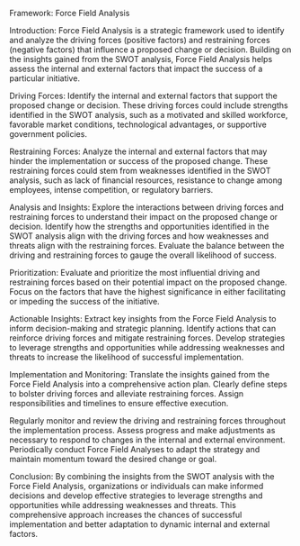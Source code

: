 Framework: Force Field Analysis

Introduction:
Force Field Analysis is a strategic framework used to identify and analyze the driving forces (positive factors) and restraining forces (negative factors) that influence a proposed change or decision. Building on the insights gained from the SWOT analysis, Force Field Analysis helps assess the internal and external factors that impact the success of a particular initiative.

Driving Forces:
Identify the internal and external factors that support the proposed change or decision. These driving forces could include strengths identified in the SWOT analysis, such as a motivated and skilled workforce, favorable market conditions, technological advantages, or supportive government policies.

Restraining Forces:
Analyze the internal and external factors that may hinder the implementation or success of the proposed change. These restraining forces could stem from weaknesses identified in the SWOT analysis, such as lack of financial resources, resistance to change among employees, intense competition, or regulatory barriers.

Analysis and Insights:
Explore the interactions between driving forces and restraining forces to understand their impact on the proposed change or decision. Identify how the strengths and opportunities identified in the SWOT analysis align with the driving forces and how weaknesses and threats align with the restraining forces. Evaluate the balance between the driving and restraining forces to gauge the overall likelihood of success.

Prioritization:
Evaluate and prioritize the most influential driving and restraining forces based on their potential impact on the proposed change. Focus on the factors that have the highest significance in either facilitating or impeding the success of the initiative.

Actionable Insights:
Extract key insights from the Force Field Analysis to inform decision-making and strategic planning. Identify actions that can reinforce driving forces and mitigate restraining forces. Develop strategies to leverage strengths and opportunities while addressing weaknesses and threats to increase the likelihood of successful implementation.

Implementation and Monitoring:
Translate the insights gained from the Force Field Analysis into a comprehensive action plan. Clearly define steps to bolster driving forces and alleviate restraining forces. Assign responsibilities and timelines to ensure effective execution.

Regularly monitor and review the driving and restraining forces throughout the implementation process. Assess progress and make adjustments as necessary to respond to changes in the internal and external environment. Periodically conduct Force Field Analyses to adapt the strategy and maintain momentum toward the desired change or goal.

Conclusion:
By combining the insights from the SWOT analysis with the Force Field Analysis, organizations or individuals can make informed decisions and develop effective strategies to leverage strengths and opportunities while addressing weaknesses and threats. This comprehensive approach increases the chances of successful implementation and better adaptation to dynamic internal and external factors.
